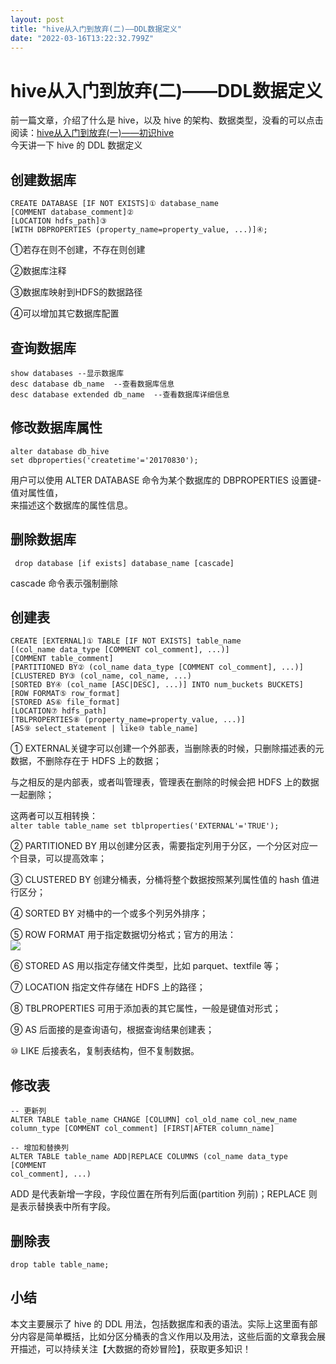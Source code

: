 ```yaml
---
layout: post
title: "hive从入门到放弃(二)——DDL数据定义"
date: "2022-03-16T13:22:32.799Z"
---
```

hive从入门到放弃(二)——DDL数据定义
======================

前一篇文章，介绍了什么是 hive，以及 hive 的架构、数据类型，没看的可以点击阅读：[hive从入门到放弃(一)——初识hive](https://www.cnblogs.com/lyuzt/p/15999110.html)  
今天讲一下 hive 的 DDL 数据定义

创建数据库
-----

    CREATE DATABASE [IF NOT EXISTS]① database_name
    [COMMENT database_comment]②
    [LOCATION hdfs_path]③
    [WITH DBPROPERTIES (property_name=property_value, ...)]④;
    

①若存在则不创建，不存在则创建

②数据库注释

③数据库映射到HDFS的数据路径

④可以增加其它数据库配置

查询数据库
-----

    show databases --显示数据库 
    desc database db_name  --查看数据库信息
    desc database extended db_name  --查看数据库详细信息
    

修改数据库属性
-------

    alter database db_hive 
    set dbproperties('createtime'='20170830');
    

用户可以使用 ALTER DATABASE 命令为某个数据库的 DBPROPERTIES 设置键-值对属性值，  
来描述这个数据库的属性信息。

删除数据库
-----

     drop database [if exists] database_name [cascade]
    

cascade 命令表示强制删除

创建表
---

    CREATE [EXTERNAL]① TABLE [IF NOT EXISTS] table_name
    [(col_name data_type [COMMENT col_comment], ...)]
    [COMMENT table_comment]
    [PARTITIONED BY② (col_name data_type [COMMENT col_comment], ...)]
    [CLUSTERED BY③ (col_name, col_name, ...)
    [SORTED BY④ (col_name [ASC|DESC], ...)] INTO num_buckets BUCKETS]
    [ROW FORMAT⑤ row_format]
    [STORED AS⑥ file_format]
    [LOCATION⑦ hdfs_path]
    [TBLPROPERTIES⑧ (property_name=property_value, ...)]
    [AS⑨ select_statement | like⑩ table_name]
    

① EXTERNAL关键字可以创建一个外部表，当删除表的时候，只删除描述表的元数据，不删除存在于 HDFS 上的数据；

与之相反的是内部表，或者叫管理表，管理表在删除的时候会把 HDFS 上的数据一起删除；

这两者可以互相转换：  
`alter table table_name set tblproperties('EXTERNAL'='TRUE');`

② PARTITIONED BY 用以创建分区表，需要指定列用于分区，一个分区对应一个目录，可以提高效率；

③ CLUSTERED BY 创建分桶表，分桶将整个数据按照某列属性值的 hash 值进行区分；

④ SORTED BY 对桶中的一个或多个列另外排序；

⑤ ROW FORMAT 用于指定数据切分格式；官方的用法：  
![](https://img2022.cnblogs.com/blog/1458123/202203/1458123-20220316154848322-695293402.png)

⑥ STORED AS 用以指定存储文件类型，比如 parquet、textfile 等；

⑦ LOCATION 指定文件存储在 HDFS 上的路径；

⑧ TBLPROPERTIES 可用于添加表的其它属性，一般是键值对形式；

⑨ AS 后面接的是查询语句，根据查询结果创建表；

⑩ LIKE 后接表名，复制表结构，但不复制数据。

修改表
---

    -- 更新列
    ALTER TABLE table_name CHANGE [COLUMN] col_old_name col_new_name 
    column_type [COMMENT col_comment] [FIRST|AFTER column_name]
    
    -- 增加和替换列
    ALTER TABLE table_name ADD|REPLACE COLUMNS (col_name data_type [COMMENT 
    col_comment], ...)
    

ADD 是代表新增一字段，字段位置在所有列后面(partition 列前)；REPLACE 则是表示替换表中所有字段。

删除表
---

    drop table table_name;
    

小结
--

本文主要展示了 hive 的 DDL 用法，包括数据库和表的语法。实际上这里面有部分内容是简单概括，比如分区分桶表的含义作用以及用法，这些后面的文章我会展开描述，可以持续关注【大数据的奇妙冒险】，获取更多知识！